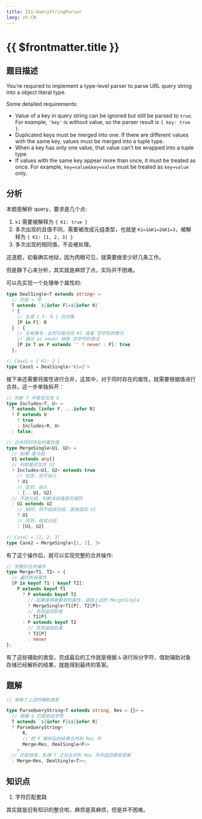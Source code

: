 ```yaml
---
title: 151-QueryStringParser
lang: zh-CN
---
```


# {{ $frontmatter.title }}

## 题目描述

You're required to implement a type-level parser to parse URL query string into a object literal type.

Some detailed requirements:

- Value of a key in query string can be ignored but still be parsed to `true`. For example, `'key'` is without value, so the parser result is `{ key: true }`.
- Duplicated keys must be merged into one. If there are different values with the same key, values must be merged into a tuple type.
- When a key has only one value, that value can't be wrapped into a tuple type.
- If values with the same key appear more than once, it must be treated as once. For example, `key=value&key=value` must be treated as `key=value` only.

## 分析

本题是解析 query，要求是几个点:

1. `k1` 需要被解释为 `{ K1: true }`
2. 多次出现的且值不同，需要被改成元组类型，也就是 `K1=1&K1=2&K1=3`，被解释为 `{ K1: [1, 2, 3] }`
3. 多次出现的相同值，不会被处理。

这道题，初看确实地狱，因为肉眼可见，就需要做至少好几条工作。

但是静下心来分析，其实就是麻烦了点，实际并不困难。

可以先实现一个处理单个属性的:

```ts
type DealSingle<T extends string> =
  // 匹配 = 号
  T extends `${infer F}=${infer R}`
  ? {
    // 生成 { F: R } 的对象
    [P in F]: R
  } : {
    // 没有等号，此时可能对应 K1 或者 空字符的情况
    // 通过 as never 排除 空字符的情况
    [P in T as P extends '' ? never : P]: true
  };

// Case1 = { K1: 2 }
type Case1 = DealSingle<'K1=2'>
```

接下来还需要将属性进行合并，这其中，对于同时存在的属性，就需要根据值进行合并。这一步单独拆开：

```ts
// 判断 T 中是否包含 U
type Includes<T, U> =
  T extends [infer F, ...infer R]
  ? F extends U
    ? true
    : Includes<R, U>
  : false;

// 合并同时存在的属性值
type MergeSingle<U1, U2> =
  // 如果 是元组
  U1 extends any[]
  // 判断是否包含 U2
  ? Includes<U1, U2> extends true
    // 包含，则不纳入
    ? U1
    // 否则，纳入
    : [...U1, U2]
  // 不是元组，判断当前值是否相同
  : U1 extends U2
    // 相同，则不组成元组，直接返回 U1
    ? U1
    // 否则，组成元组
    : [U1, U2]

// Case2 = [1, 2, 3]
type Case2 = MergeSingle<[1, 2], 3>
```

有了这个操作后，就可以实现完整的合并操作:

```ts
// 完整的合并操作
type Merge<T1, T2> = {
  // 遍历所有属性
  [P in keyof T1 | keyof T2]:
    P extends keyof T1
      ? P extends keyof T2
        // 如果是两者都有的属性，调用上述的 MergeSingle
        ? MergeSingle<T1[P], T2[P]>
        // 否则返回前者
        : T1[P]
      : P extends keyof T2
        // 否则返回后者
        ? T2[P]
        : never
};
```

有了这些辅助的类型，完成最后的工作就是根据 `&` 进行拆分字符，借助辅助对象存储已经解析的结果，就能得到最终的答案。

## 题解

```ts
// 省略了上述的辅助类型

type ParseQueryString<T extends string, Res = {}> =
  // 根据 & 匹配前后字符
  T extends `${infer F}&${infer R}`
  ? ParseQueryString<
      R,
      // 把 F 解析后的结果合并到 Res 中
      Merge<Res, DealSingle<F>>
    >
  // 匹配结束，处理 T 之后合并到 Res 中并返回便是答案
  : Merge<Res, DealSingle<T>>;
```

## 知识点

1. 字符匹配套路

其实就是旧有知识的整合啦，麻烦是真麻烦，但是并不困难。

